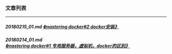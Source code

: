 ### 文章列表
---
##### 20180215_01.md [《mastering docker#2 docker安装》](20180215_01.md)
##### 20180214_01.md [《mastering docker#1 专用服务器，虚拟机，docker的区别》](20180214_01.md)